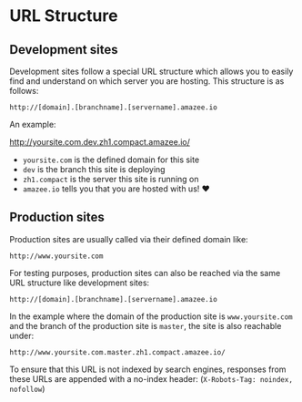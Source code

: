 # URL Structure

## Development sites

Development sites follow a special URL structure which allows you to easily find and understand on which server you are hosting. This structure is as follows:

    http://[domain].[branchname].[servername].amazee.io

An example:

http://yoursite.com.dev.zh1.compact.amazee.io/

* `yoursite.com` is the defined domain for this site
* `dev` is the branch this site is deploying
* `zh1.compact` is the server this site is running on
* `amazee.io` tells you that you are hosted with us! ❤️

## Production sites

Production sites are usually called via their defined domain like:

    http://www.yoursite.com

For testing purposes, production sites can also be reached via the same URL structure like development sites:

    http://[domain].[branchname].[servername].amazee.io

In the example where the domain of the production site is `www.yoursite.com` and the branch of the production site is `master`, the site is also reachable under:

    http://www.yoursite.com.master.zh1.compact.amazee.io/

To ensure that this URL is not indexed by search engines, responses from these URLs are appended with a no-index header: (`X-Robots-Tag: noindex, nofollow`)
